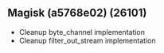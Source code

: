 ## Magisk (a5768e02) (26101)
- Cleanup byte_channel implementation
- Cleanup filter_out_stream implementation
